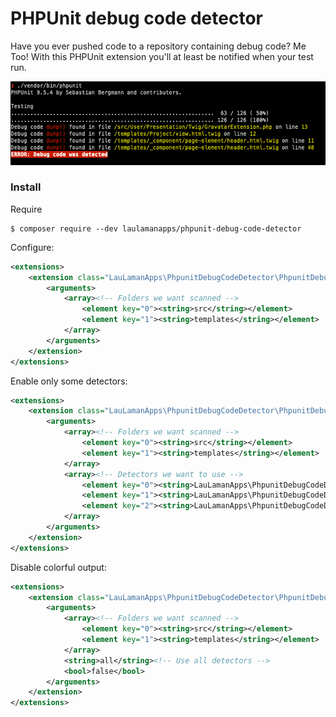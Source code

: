# PHPUnit debug code detector 
Have you ever pushed code to a repository containing debug code? 
Me Too! With this PHPUnit extension you'll at least be notified when your test run.

![Screenshot](docs/terminal.png)


### Install

Require
```shell
$ composer require --dev laulamanapps/phpunit-debug-code-detector
```

Configure:
```xml
<extensions>
    <extension class="LauLamanApps\PhpunitDebugCodeDetector\PhpunitDebugCodeDetectorExtension">
        <arguments>
            <array><!-- Folders we want scanned -->
                <element key="0"><string>src</string></element>
                <element key="1"><string>templates</string></element>
            </array>
        </arguments>
    </extension>
</extensions>
```


Enable only some detectors:
```xml
<extensions>
    <extension class="LauLamanApps\PhpunitDebugCodeDetector\PhpunitDebugCodeDetectorExtension">
        <arguments>
            <array><!-- Folders we want scanned -->
                <element key="0"><string>src</string></element>
                <element key="1"><string>templates</string></element>
            </array>
            <array><!-- Detectors we want to use -->
                <element key="0"><string>LauLamanApps\PhpunitDebugCodeDetector\Detector\Php\VarDumpDetector</string></element>
                <element key="1"><string>LauLamanApps\PhpunitDebugCodeDetector\Detector\Php\PrintRDetector</string></element>
                <element key="2"><string>LauLamanApps\PhpunitDebugCodeDetector\Detector\Symfony\VarDumper\DumpDetector</string></element>
            </array>
        </arguments>
    </extension>
</extensions>
```

Disable colorful output:
```xml
<extensions>
    <extension class="LauLamanApps\PhpunitDebugCodeDetector\PhpunitDebugCodeDetectorExtension">
        <arguments>
            <array><!-- Folders we want scanned -->
                <element key="0"><string>src</string></element>
                <element key="1"><string>templates</string></element>
            </array>
            <string>all</string><!-- Use all detectors -->
            <bool>false</bool>
        </arguments>
    </extension>
</extensions>
```
